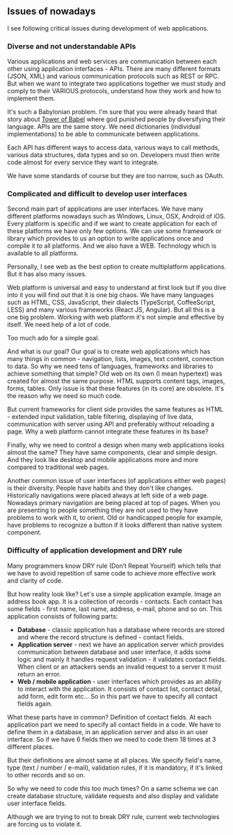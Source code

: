 ## Issues of nowadays

I see following critical issues during development of web applications.

### Diverse and not understandable APIs

Various applications and web services are communication between each other using application interfaces - APIs. There are many different formats (JSON, XML) and various communication protocols such as REST or RPC. But when we want to integrate two applications together we must study and comply to their VARIOUS protocols, understand how they work and how to implement them.

It's such a Babylonian problem. I'm sure that you were already heard that story about [Tower of Babel](https://en.wikipedia.org/wiki/Tower_of_Babel) where god punished people by diversifying their language. APIs are the same story. We need dictionaries (individual implementations) to be able to communicate between applications.

Each API has different ways to access data, various ways to call methods, various data structures, data types and so on. Developers must then write code almost for every service they want to integrate.

We have some standards of course but they are too narrow, such as OAuth.

### Complicated and difficult to develop user interfaces

Second main part of applications are user interfaces. We have many different platforms nowadays such as Windows, Linux, OSX, Android of iOS. Every platform is specific and if we want to create application for each of these platforms we have only few options. We can use some framework or library which provides to us an option to write applications once and compile it to all platforms. And we also have a WEB. Technology which is available to all platforms.

Personally, I see web as the best option to create multiplatform applications. But it has also many issues.

Web platform is universal and easy to understand at first look but If you dive into it you will find out that it is one big chaos. We have many languages such as HTML, CSS, JavaScript, their dialects (TypeScript, CoffeeScript, LESS) and many various frameworks (React JS, Angular). But all this is a one big problem. Working with web platform it's not simple and effective by itself. We need help of a lot of code.

Too much ado for a simple goal.

And what is our goal? Our goal is to create web applications which has many things in common - navigation, lists, images, text content, connection to data. So why we need tens of languages, frameworks and libraries to achieve something that simple? Old web on its own (I mean hypertext) was created for almost the same purpose. HTML supports content tags, images, forms, tables. Only issue is that these features (in its core) are obsolete. It's the reason why we need so much code.

But current frameworks for client side provides the same features as HTML - extended input validation, table filtering, displaying of live data, communication with server using API and preferably without reloading a page. Why a web platform cannot integrate these features in its base?

Finally, why we need to control a design when many web applications looks almost the same? They have same components, clear and simple design. And they look like desktop and mobile applications more and more compared to traditional web pages.

Another common issue of user interfaces (of applications either web pages) is their diversity. People have habits and they don't like changes. Historically navigations were placed always at left side of a web page. Nowadays primary navigation are being placed at top of pages. When you are presenting to people something they are not used to they have problems to work with it, to orient. Old or handicapped people for example, have problems to recognize a button if it looks different than native system component.

### Difficulty of application development and DRY rule

Many programmers know DRY rule (Don’t Repeat Yourself) which tells that we have to avoid repetition of same code to achieve more effective work and clarity of code.

But how reality look like? Let's use a simple application example. Image an address book app. It is a collection of records - contacts. Each contact has some fields - first name, last name, address, e-mail, phone and so on. This application consists of following parts:

- **Database** - classic application has a database where records are stored and where the record structure is defined - contact fields.
- **Application server** - next we have an application server which provides communication between database and user interface, it adds some logic and mainly it handles request validation - it validates contact fields. When client or an attackers sends an invalid request to a server it must return an error.
- **Web / mobile application** - user interfaces which provides as an ability to interact with the application. It consists of contact list, contact detail, add form, edit form etc... So in this part we have to specify all contact fields again.

What these parts have in common? Definition of contact fields. At each application part we need to specify all contact fields in a code. We have to define them in a database, in an application server and also in an user interface. So if we have 6 fields then we need to code them 18 times at 3 different places.

But their definitions are almost same at all places. We specify field's name, type (text / number / e-mail), validation rules, if it is mandatory, if it's linked to other records and so on.

So why we need to code this too much times? On a same schema we can create database structure, validate requests and also display and validate user interface fields.

Although we are trying to not to break DRY rule, current web technologies are forcing us to violate it.